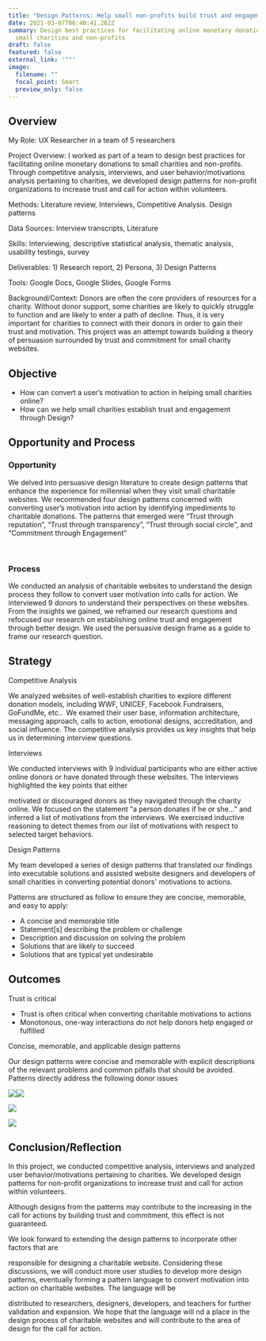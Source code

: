```yaml
---
title: "Design Patterns: Help small non-profits build trust and engagement"
date: 2021-03-07T06:40:41.262Z
summary: Design best practices for facilitating online monetary donations to
  small charities and non-profits
draft: false
featured: false
external_link: '""'
image:
  filename: ""
  focal_point: Smart
  preview_only: false
---
```

## Overview



My Role: UX Researcher in a team of 5 researchers



Project Overview: I worked as part of a team to design best practices for facilitating online monetary donations to small charities and non-profits. Through competitive analysis, interviews, and user behavior/motivations analysis pertaining to charities, we developed design patterns for non-profit organizations to increase trust and call for action within volunteers.



Methods: Literature review, Interviews, Competitive Analysis. Design patterns 

Data Sources: Interview transcripts, Literature  

Skills: Interviewing, descriptive statistical analysis, thematic analysis, usability testings, survey

Deliverables: 1) Research report, 2) Persona, 3) Design Patterns

Tools: Google Docs, Google Slides, Google Forms



Background/Context: Donors are often the core providers of resources for a charity. Without donor support, some charities are likely to quickly struggle to function and are likely to enter a path of decline. Thus, it is very important for charities to connect with their donors in order to gain their trust and motivation. This project was an attempt towards building a theory of persuasion surrounded by trust and commitment for small charity websites.

## Objective

* How can convert a user’s motivation to action in helping small charities online?  
* How can we help small charities establish trust and engagement through Design?



## Opportunity and Process

### Opportunity

We delved into persuasive design literature to create design patterns that enhance the experience for millennial when they visit small charitable websites. We recommended four design patterns concerned with converting user’s motivation into action by identifying impediments to charitable donations. The patterns that emerged were “Trust through reputation”, “Trust through transparency”, “Trust through social circle”, and “Commitment through Engagement”



 

### Process

We conducted an analysis of charitable websites to understand the design process they follow to convert user motivation into calls for action. We interviewed 9 donors to understand their perspectives on these websites. From the insights we gained, we reframed our research questions and refocused our research on establishing online trust and engagement through better design. We used the persuasive design frame as a guide to frame our research question. 



## Strategy

Competitive Analysis 

We analyzed websites of well-establish charities to explore different donation models, including WWF, UNICEF, Facebook Fundraisers, GoFundMe, etc..  We examed their user base, information architecture, messaging approach, calls to action, emotional designs, accreditation, and social influence. The competitive analysis provides us key insights that help us in determining interview questions.



Interviews 

We conducted interviews with 9 individual participants who are either active online donors or have donated through these websites. The interviews highlighted the key points that either

motivated or discouraged donors as they navigated through the charity online. We focused on the statement “a person donates if he or she…” and inferred a list of motivations from the interviews. We exercised inductive reasoning to detect themes from our list of motivations with respect to selected target behaviors.



Design Patterns

My team developed a series of design patterns that translated our findings into executable solutions and assisted website designers and developers of small charities in converting potential donors' motivations to actions. 



Patterns are structured as follow to ensure they are concise, memorable, and easy to apply:

* A concise and memorable title
* Statement\[s] describing the problem or challenge
* Description and discussion on solving the problem
* Solutions that are likely to succeed
* Solutions that are typical yet undesirable



## Outcomes 

Trust is critical 

* Trust is often critical when converting charitable motivations to actions
* Monotonous, one-way interactions do not help donors help engaged or fulfilled



Concise, memorable, and applicable design patterns

Our design patterns were concise and memorable with explicit descriptions of the relevant problems and common pitfalls that should be avoided. Patterns directly address the following donor issues



![](https://lh5.googleusercontent.com/df2AesRWyJ0-ocx2hYCzmh4bp3xJzZcbQB64nbIUWNkdxj5PW-4gxHdgx5EaTkHmqBJNipQ8t8DA6DSSgVGYezO5FYMieftuSZkA58xeascr03L7F2A11jalmCM6EUc6qO-I7uWG)![](https://lh4.googleusercontent.com/QhDDblWsPHbgNi_c4piiVRsmkf6985k8pC7S1YsScd24yJ4drQEee074qisOuTJRGyKdLQza4Ye9tNMnm3NWWQJkK7NFy8DXfTo0GJpQKpeFkh3vG8aKdrEBrI05Gni8F-NfzXKl)

![](https://lh6.googleusercontent.com/_OHI6pjAZiTiGuFRIBxY7XDkph7kbfG-Dl3s5wN4nYvUOMreXhFx_dHVfvBnXoLSEbFhU46vf-2GKQU5-I-HqBhGNLEKOuq7wH9eIal64JTq6TT_5f1P8zNBCP7A-H8-kxPbWme4)

![](https://lh6.googleusercontent.com/lc3ygF4dGW42M28tVaZL6_jYUWA8S6KM5dJ7lXz4AlcpdfAn7KIKKGDVWVJpyfLREkwevGSuOIJi3Ty7wkZAwJ2RAm6MCLkY_nrNZ1lKtFVzsXf403-imLR56Axfw8OJ2dXGXZHc)



## Conclusion/Reflection

In this project, we conducted competitive analysis, interviews and analyzed user behavior/motivations pertaining to charities. We developed design patterns for non-profit organizations to increase trust and call for action within volunteers.



Although designs from the patterns may contribute to the increasing in the call for actions by building trust and commitment, this effect is not guaranteed.

We look forward to extending the design patterns to incorporate other factors that are

responsible for designing a charitable website. Considering these discussions, we will conduct more user studies to develop more design patterns, eventually forming a pattern language to convert motivation into action on charitable websites. The language will be

distributed to researchers, designers, developers, and teachers for further validation and expansion. We hope that the language will nd a place in the design process of charitable websites and will contribute to the area of design for the call for action.